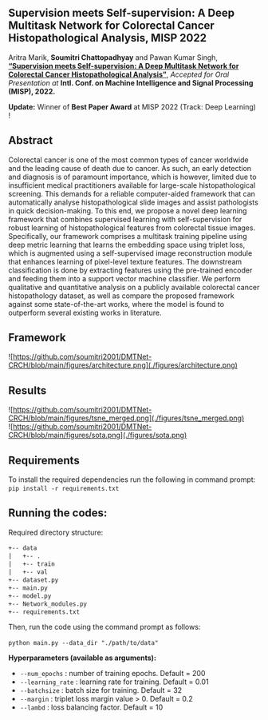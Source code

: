 ## Supervision meets Self-supervision: A Deep Multitask Network for Colorectal Cancer Histopathological Analysis, MISP 2022 

Aritra Marik, **Soumitri Chattopadhyay** and Pawan Kumar Singh, [**“Supervision meets Self-supervision: A Deep Multitask Network for Colorectal Cancer Histopathological Analysis”**](https://github.com/soumitri2001/DMTNet-CRCH), _Accepted for Oral Presentation at_ **Intl. Conf. on Machine Intelligence and Signal Processing (MISP), 2022.**

**Update:** Winner of **Best Paper Award** at MISP 2022 (Track: Deep Learning) !

## Abstract
Colorectal cancer is one of the most common types of cancer worldwide and the leading cause of death due to cancer. As such, an early detection and diagnosis is of paramount importance, which is however, limited due to insufficient medical practitioners available for large-scale histopathological screening. This demands for a reliable computer-aided framework that can automatically analyse histopathological slide images and assist pathologists in quick decision-making. To this end, we propose a novel deep learning framework that combines supervised learning with self-supervision for robust learning of histopathological features from colorectal tissue images. Specifically, our framework comprises a multitask training pipeline using deep metric learning that learns the embedding space using triplet loss, which is augmented using a self-supervised image reconstruction module that enhances learning of pixel-level texture features. The downstream classification is done by extracting features using the pre-trained encoder and feeding them into a support vector machine classifier. We perform qualitative and quantitative analysis on a publicly available colorectal cancer histopathology dataset, as well as compare the proposed framework against some state-of-the-art works, where the model is found to outperform several existing works in literature.

## Framework
![https://github.com/soumitri2001/DMTNet-CRCH/blob/main/figures/architecture.png](./figures/architecture.png)

## Results
![https://github.com/soumitri2001/DMTNet-CRCH/blob/main/figures/tsne_merged.png](./figures/tsne_merged.png)<br>
![https://github.com/soumitri2001/DMTNet-CRCH/blob/main/figures/sota.png](./figures/sota.png)

## Requirements
To install the required dependencies run the following in command prompt:
`pip install -r requirements.txt`

## Running the codes:
Required directory structure:

```
+-- data
|   +-- .
|   +-- train
|   +-- val
+-- dataset.py
+-- main.py
+-- model.py
+-- Network_modules.py
+-- requirements.txt
```
Then, run the code using the command prompt as follows:

`python main.py --data_dir "./path/to/data"`

**Hyperparameters (available as arguments):**
- `--num_epochs` : number of training epochs. Default = 200
- `--learning_rate` : learning rate for training. Default = 0.01
- `--batchsize` : batch size for training. Default = 32
- `--margin` : triplet loss margin value > 0. Default = 0.2
- `--lambd` : loss balancing factor. Default = 10

<!-- ## Citation
If you find this article useful in your research, please consider citing:
```
@InProceedings{marik2022supervision,
author = {Aritra Marik and Soumitri Chattopadhyay and Pawan Kumar Singh},
title = {Supervision meets Self-supervision: A Deep Multitask Network for Colorectal Cancer Histopathological Analysis},
booktitle = {International Conference on Machine Intelligence and Signal Processing (MISP)},
year = {2022}
} -->
